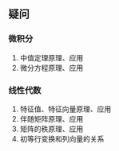 ## 疑问
### 微积分
1. 中值定理原理、应用
2. 微分方程原理、应用
### 线性代数
1. 特征值、特征向量原理、应用
2. 伴随矩阵原理、应用
3. 矩阵的秩原理、应用
4. 初等行变换和列向量的关系
